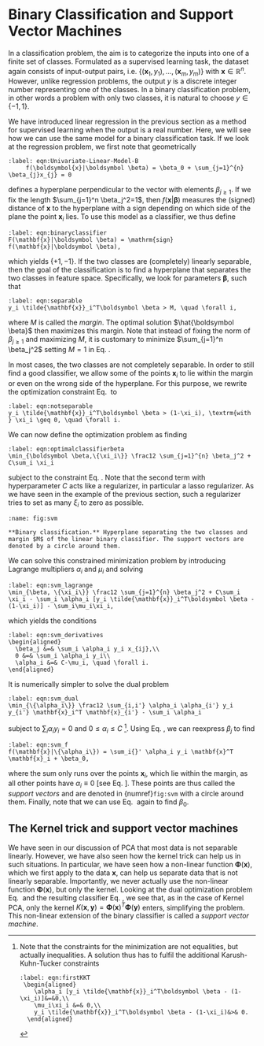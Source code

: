 

# Binary Classification and Support Vector Machines

In a classification problem, the aim is to categorize the inputs into
one of a finite set of classes. Formulated as a supervised learning
task, the dataset again consists of input-output pairs, i.e.
$\lbrace(\mathbf{x}_{1}, y_{1}), \dots, (\mathbf{x}_{m}, y_{m})\rbrace$ with
$\mathbf{x}\in \mathbb{R}^n$. However, unlike regression problems, the
output $y$ is a discrete integer number representing one of the classes.
In a binary classification problem, in other words a problem with only
two classes, it is natural to choose $y\in\{-1, 1\}$.

We have introduced linear regression in the previous section as a method
for supervised learning when the output is a real number. Here, we will
see how we can use the same model for a binary classification task. If
we look at the regression problem, we first note that geometrically

```{math}
:label: eqn:Univariate-Linear-Model-B
     f(\boldsymbol{x}|\boldsymbol \beta) = \beta_0 + \sum_{j=1}^{n} \beta_{j}x_{j} = 0
```

defines a hyperplane perpendicular to the vector with elements
$\beta_{j\geq1}$. If we fix the length $\sum_{j=1}^n \beta_j^2=1$, then
$f(\mathbf{x}|\boldsymbol \beta)$ measures the (signed) distance of $\mathbf{x}$ to the
hyperplane with a sign depending on which side of the plane the point
$\mathbf{x}_i$ lies. To use this model as a classifier, we thus define

```{math}
:label: eqn:binaryclassifier
F(\mathbf{x}|\boldsymbol \beta) = \mathrm{sign} f(\mathbf{x}|\boldsymbol \beta),
```

which yields $\{+1, -1\}$. If the two classes are (completely) linearly separable, then the goal of the
classification is to find a hyperplane that separates the two classes in
feature space. Specifically, we look for parameters $\boldsymbol \beta$, such
that 

```{math}
:label: eqn:separable
y_i \tilde{\mathbf{x}}_i^T\boldsymbol \beta > M, \quad \forall i,
```

where $M$ is called the *margin*. The optimal solution $\hat{\boldsymbol \beta}$ then maximizes this margin. Note that
instead of fixing the norm of $\beta_{j\geq1}$ and maximizing $M$, it is
customary to minimize $\sum_{j=1}^n \beta_j^2$ setting $M=1$ in
Eq. [](eqn:separable).

In most cases, the two classes are not completely separable. In order to
still find a good classifier, we allow some of the points $\mathbf{x}_i$ to
lie within the margin or even on the wrong side of the hyperplane. For
this purpose, we rewrite the optimization constraint
Eq. [](eqn:separable) to

```{math}
:label: eqn:notseparable
y_i \tilde{\mathbf{x}}_i^T\boldsymbol \beta > (1-\xi_i), \textrm{with } \xi_i \geq 0, \quad \forall i.

``` 

We can now define the optimization problem as finding

```{math}
:label: eqn:optimalclassifierbeta
\min_{\boldsymbol \beta,\{\xi_i\}} \frac12 \sum_{j=1}^{n} \beta_j^2 + C\sum_i \xi_i

``` 

subject to the constraint Eq. [](eqn:notseparable). Note that the second term with
hyperparameter $C$ acts like a regularizer, in particular a lasso
regularizer. As we have seen in the example of the previous section,
such a regularizer tries to set as many $\xi_i$ to zero as possible.

```{figure} ../../_static/lecture_specific/supervised-ml_wo_NN/SVM_overlap.png
:name: fig:svm

**Binary classification.** Hyperplane separating the two classes and
margin $M$ of the linear binary classifier. The support vectors are
denoted by a circle around them.
```


We can solve this constrained minimization problem by introducing
Lagrange multipliers $\alpha_i$ and $\mu_i$ and solving

```{math}
:label: eqn:svm_lagrange
\min_{\beta, \{\xi_i\}} \frac12 \sum_{j=1}^{n} \beta_j^2 + C\sum_i \xi_i - \sum_i \alpha_i [y_i \tilde{\mathbf{x}}_i^T\boldsymbol \beta - (1-\xi_i)] - \sum_i\mu_i\xi_i,
```

which yields the conditions

```{math}
:label: eqn:svm_derivatives
\begin{aligned}
  \beta_j &=& \sum_i \alpha_i y_i x_{ij},\\
  0 &=& \sum_i \alpha_i y_i\\
  \alpha_i &=& C-\mu_i, \quad \forall i.
\end{aligned}
``` 

It is numerically simpler to solve the dual problem

```{math}
:label: eqn:svm_dual
\min_{\{\alpha_i\}} \frac12 \sum_{i,i'} \alpha_i \alpha_{i'} y_i y_{i'} \mathbf{x}_i^T \mathbf{x}_{i'} - \sum_i \alpha_i
``` 

subject to $\sum_i \alpha_i y_i =0$ and $0\leq \alpha_i \leq C$ [^2]. Using Eq. [](eqn:svm_derivatives), we can reexpress $\beta_j$ to find

```{math}
:label: eqn:svm_f
f(\mathbf{x}|\{\alpha_i\}) = \sum_i{}' \alpha_i y_i \mathbf{x}^T \mathbf{x}_i + \beta_0,
```

where the sum only runs over the points $\mathbf{x}_i$, which lie within the margin, as all other points have $\alpha_i\equiv0$ \[see Eq. [](eqn:firstKKT)\]. These points are thus called the *support vectors* and are denoted in {numref}`fig:svm` with a circle around them. Finally, note that we can use Eq. [](eqn:firstKKT) again to find $\beta_0$.

## The Kernel trick and support vector machines

We have seen in our discussion of PCA that most data is not separable
linearly. However, we have also seen how the kernel trick can help us in
such situations. In particular, we have seen how a non-linear function
$\boldsymbol \Phi(\mathbf{x})$, which we first apply to the data $\mathbf{x}$, can help
us separate data that is not linearly separable. Importantly, we never
actually use the non-linear function $\boldsymbol \Phi(\mathbf{x})$, but only the
kernel. Looking at the dual optimization problem
Eq. [](eqn:svm_dual) and the resulting classifier
Eq. [](eqn:svm_f), we see that, as in the case of Kernel PCA, only
the kernel $K(\mathbf{x}, \mathbf{y}) = \boldsymbol \Phi(\mathbf{x})^T\boldsymbol \Phi(\mathbf{y})$
enters, simplifying the problem. This non-linear extension of the binary
classifier is called a *support vector machine*.



[^2]: Note that the constraints for the minimization are not equalities,
    but actually inequalities. A solution thus has to fulfil the
    additional Karush-Kuhn-Tucker constraints 
    ```{math}
    :label: eqn:firstKKT
     \begin{aligned}
        \alpha_i [y_i \tilde{\mathbf{x}}_i^T\boldsymbol \beta - (1-\xi_i)]&=&0,\\
        \mu_i\xi_i &=& 0,\\
        y_i \tilde{\mathbf{x}}_i^T\boldsymbol \beta - (1-\xi_i)&>& 0.
      \end{aligned}
    ```


